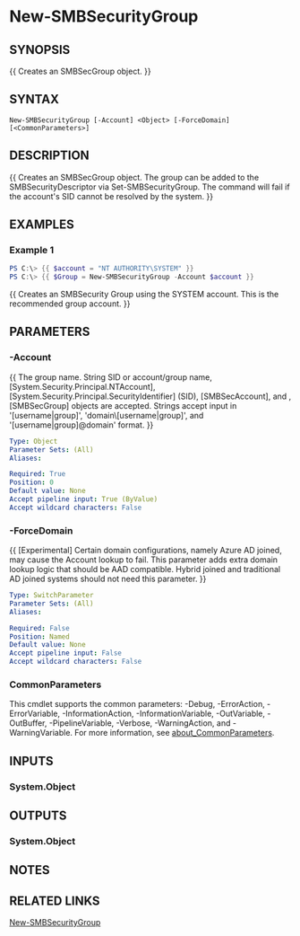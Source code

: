 ﻿---
external help file: SMBSecurity-help.xml
Module Name: SMBSecurity
online version:
schema: 2.0.0
---

# New-SMBSecurityGroup

## SYNOPSIS
{{ Creates an SMBSecGroup object. }}

## SYNTAX

```
New-SMBSecurityGroup [-Account] <Object> [-ForceDomain] [<CommonParameters>]
```

## DESCRIPTION
{{ Creates an SMBSecGroup object. The group can be added to the SMBSecurityDescriptor via Set-SMBSecurityGroup. The command will fail if the account's SID cannot be resolved by the system. }}

## EXAMPLES

### Example 1
```powershell
PS C:\> {{ $account = "NT AUTHORITY\SYSTEM" }}
PS C:\> {{ $Group = New-SMBSecurityGroup -Account $account }}
```

{{ Creates an SMBSecurity Group using the SYSTEM account. This is the recommended group account. }}

## PARAMETERS

### -Account
{{ The group name. String SID or account/group name, [System.Security.Principal.NTAccount], [System.Security.Principal.SecurityIdentifier] (SID), [SMBSecAccount], and ,[SMBSecGroup] objects are accepted. Strings accept input in '[username|group]', 'domain\\[username|group]', and '[username|group]@domain' format. }}

```yaml
Type: Object
Parameter Sets: (All)
Aliases:

Required: True
Position: 0
Default value: None
Accept pipeline input: True (ByValue)
Accept wildcard characters: False
```

### -ForceDomain
{{ [Experimental] Certain domain configurations, namely Azure AD joined, may cause the Account lookup to fail. This parameter adds extra domain lookup logic that should be AAD compatible. Hybrid joined and traditional AD joined systems should not need this parameter. }}

```yaml
Type: SwitchParameter
Parameter Sets: (All)
Aliases:

Required: False
Position: Named
Default value: None
Accept pipeline input: False
Accept wildcard characters: False
```

### CommonParameters
This cmdlet supports the common parameters: -Debug, -ErrorAction, -ErrorVariable, -InformationAction, -InformationVariable, -OutVariable, -OutBuffer, -PipelineVariable, -Verbose, -WarningAction, and -WarningVariable. For more information, see [about_CommonParameters](http://go.microsoft.com/fwlink/?LinkID=113216).

## INPUTS

### System.Object

## OUTPUTS

### System.Object
## NOTES

## RELATED LINKS

[New-SMBSecurityGroup](https://github.com/microsoft/SMBSecurity/wiki/New%E2%80%90SMBSecurityGroup)
